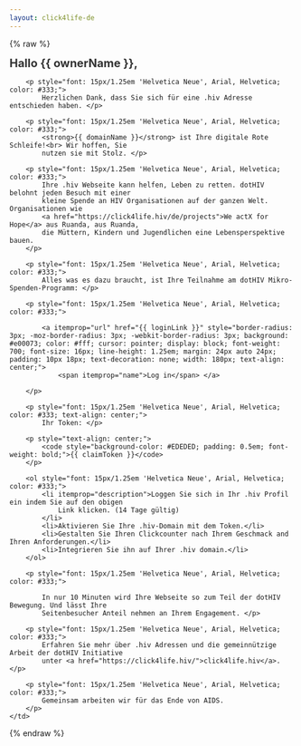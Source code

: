```yaml
---
layout: click4life-de
---
```


{% raw %}
<tr width="100%" itemscope itemtype="http://schema.org/EmailMessage">
    <td valign="top" align="left" style="background:#fff; padding: 40px;" itemprop="action" itemscope itemtype="http://schema.org/ViewAction">
        <h1 style="font-size: 20px; margin: 0; color: #333;">
            Hallo {{ ownerName }}, </h1>

        <p style="font: 15px/1.25em 'Helvetica Neue', Arial, Helvetica; color: #333;">
            Herzlichen Dank, dass Sie sich für eine .hiv Adresse entschieden haben. </p>

        <p style="font: 15px/1.25em 'Helvetica Neue', Arial, Helvetica; color: #333;">
            <strong>{{ domainName }}</strong> ist Ihre digitale Rote Schleife!<br> Wir hoffen, Sie
            nutzen sie mit Stolz. </p>

        <p style="font: 15px/1.25em 'Helvetica Neue', Arial, Helvetica; color: #333;">
            Ihre .hiv Webseite kann helfen, Leben zu retten. dotHIV belohnt jeden Besuch mit einer
            kleine Spende an HIV Organisationen auf der ganzen Welt. Organisationen wie 
            <a href="https://click4life.hiv/de/projects">We actX for Hope</a> aus Ruanda, aus Ruanda, 
            die Müttern, Kindern und Jugendlichen eine Lebensperspektive bauen.
        </p>

        <p style="font: 15px/1.25em 'Helvetica Neue', Arial, Helvetica; color: #333;">
            Alles was es dazu braucht, ist Ihre Teilnahme am dotHIV Mikro-Spenden-Programm: </p>

        <p style="font: 15px/1.25em 'Helvetica Neue', Arial, Helvetica; color: #333;">

            <a itemprop="url" href="{{ loginLink }}" style="border-radius: 3px; -moz-border-radius: 3px; -webkit-border-radius: 3px; background: #e00073; color: #fff; cursor: pointer; display: block; font-weight: 700; font-size: 16px; line-height: 1.25em; margin: 24px auto 24px; padding: 10px 18px; text-decoration: none; width: 180px; text-align: center;">
                <span itemprop="name">Log in</span> </a>

        </p>

        <p style="font: 15px/1.25em 'Helvetica Neue', Arial, Helvetica; color: #333; text-align: center;">
            Ihr Token: </p>

        <p style="text-align: center;">
            <code style="background-color: #EDEDED; padding: 0.5em; font-weight: bold;">{{ claimToken }}</code>
        </p>

        <ol style="font: 15px/1.25em 'Helvetica Neue', Arial, Helvetica; color: #333;">
            <li itemprop="description">Loggen Sie sich in Ihr .hiv Profil ein indem Sie auf den obigen
                Link klicken. (14 Tage gültig)
            </li>
            <li>Aktivieren Sie Ihre .hiv-Domain mit dem Token.</li>
            <li>Gestalten Sie Ihren Clickcounter nach Ihrem Geschmack and Ihren Anforderungen.</li>
            <li>Integrieren Sie ihn auf Ihrer .hiv domain.</li>
        </ol>

        <p style="font: 15px/1.25em 'Helvetica Neue', Arial, Helvetica; color: #333;">

            In nur 10 Minuten wird Ihre Webseite so zum Teil der dotHIV Bewegung. Und lässt Ihre
            Seitenbesucher Anteil nehmen an Ihrem Engagement. </p>

        <p style="font: 15px/1.25em 'Helvetica Neue', Arial, Helvetica; color: #333;">
            Erfahren Sie mehr über .hiv Adressen und die gemeinnützige Arbeit der dotHIV Initiative
            unter <a href="https://click4life.hiv/">click4life.hiv</a>. </p>

        <p style="font: 15px/1.25em 'Helvetica Neue', Arial, Helvetica; color: #333;">
            Gemeinsam arbeiten wir für das Ende von AIDS.            
        </p>
    </td>
</tr>
{% endraw %}
